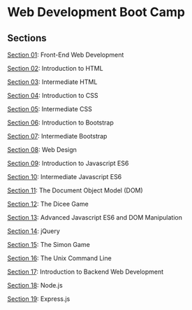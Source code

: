 # Web Development Boot Camp

## Sections

[Section 01](https://github.com/bhoamikhona/web-development-bootcamp/tree/main/Section%2001): Front-End Web Development

[Section 02](https://github.com/bhoamikhona/web-development-bootcamp/tree/main/Section%2002): Introduction to HTML

[Section 03](https://github.com/bhoamikhona/web-development-bootcamp/tree/main/Section%2003): Intermediate HTML

[Section 04](https://github.com/bhoamikhona/web-development-bootcamp/tree/main/Section%2004): Introduction to CSS

[Section 05](https://github.com/bhoamikhona/web-development-bootcamp/tree/main/Section%2005): Intermediate CSS

[Section 06](https://github.com/bhoamikhona/web-development-bootcamp/tree/main/Section%2006): Introduction to Bootstrap

[Section 07](https://github.com/bhoamikhona/web-development-bootcamp/tree/main/Section%2007): Intermediate Bootstrap

[Section 08](https://github.com/bhoamikhona/web-development-bootcamp/tree/main/Section%2008): Web Design

[Section 09](https://github.com/bhoamikhona/web-development-bootcamp/tree/main/Section%2009): Introduction to Javascript ES6

[Section 10](https://github.com/bhoamikhona/web-development-bootcamp/tree/main/Section%2010): Intermediate Javascript ES6

[Section 11](https://github.com/bhoamikhona/web-development-bootcamp/tree/main/Section%2011): The Document Object Model (DOM)

[Section 12](https://github.com/bhoamikhona/web-development-bootcamp/tree/main/Section%2012): The Dicee Game

[Section 13](https://github.com/bhoamikhona/web-development-bootcamp/tree/main/Section%2013): Advanced Javascript ES6 and DOM Manipulation

[Section 14](https://github.com/bhoamikhona/web-development-bootcamp/tree/main/Section%2014): jQuery

[Section 15](https://github.com/bhoamikhona/web-development-bootcamp/tree/main/Section%2015): The Simon Game

[Section 16](https://github.com/bhoamikhona/web-development-bootcamp/tree/main/Section%2016): The Unix Command Line

[Section 17](https://github.com/bhoamikhona/web-development-bootcamp/tree/main/Section%2017): Introduction to Backend Web Development

[Section 18](https://github.com/bhoamikhona/web-development-bootcamp/tree/main/Section%2018): Node.js

[Section 19](https://github.com/bhoamikhona/web-development-bootcamp/tree/main/Section%2019): Express.js
